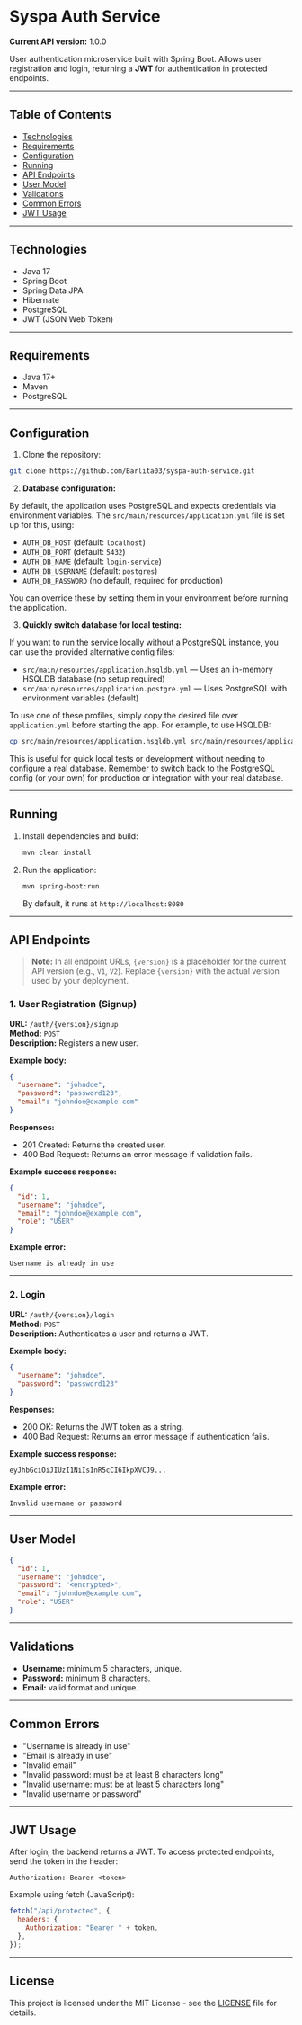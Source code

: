 # Syspa Auth Service

**Current API version:** 1.0.0

User authentication microservice built with Spring Boot. Allows user registration and login, returning a **JWT** for authentication in protected endpoints.

---

## Table of Contents

- [Technologies](#technologies)
- [Requirements](#requirements)
- [Configuration](#configuration)
- [Running](#running)
- [API Endpoints](#api-endpoints)
- [User Model](#user-model)
- [Validations](#validations)
- [Common Errors](#common-errors)
- [JWT Usage](#jwt-usage)

---

## Technologies

- Java 17
- Spring Boot
- Spring Data JPA
- Hibernate
- PostgreSQL
- JWT (JSON Web Token)

---

## Requirements

- Java 17+
- Maven
- PostgreSQL

---

## Configuration

1. Clone the repository:

```bash
git clone https://github.com/Barlita03/syspa-auth-service.git
```

2. **Database configuration:**

By default, the application uses PostgreSQL and expects credentials via environment variables. The `src/main/resources/application.yml` file is set up for this, using:

- `AUTH_DB_HOST` (default: `localhost`)
- `AUTH_DB_PORT` (default: `5432`)
- `AUTH_DB_NAME` (default: `login-service`)
- `AUTH_DB_USERNAME` (default: `postgres`)
- `AUTH_DB_PASSWORD` (no default, required for production)

You can override these by setting them in your environment before running the application.

3. **Quickly switch database for local testing:**

If you want to run the service locally without a PostgreSQL instance, you can use the provided alternative config files:

- `src/main/resources/application.hsqldb.yml` — Uses an in-memory HSQLDB database (no setup required)
- `src/main/resources/application.postgre.yml` — Uses PostgreSQL with environment variables (default)

To use one of these profiles, simply copy the desired file over `application.yml` before starting the app. For example, to use HSQLDB:

```bash
cp src/main/resources/application.hsqldb.yml src/main/resources/application.yml
```

This is useful for quick local tests or development without needing to configure a real database. Remember to switch back to the PostgreSQL config (or your own) for production or integration with your real database.

---

## Running

1. Install dependencies and build:
   ```bash
   mvn clean install
   ```
2. Run the application:
   ```bash
   mvn spring-boot:run
   ```
   By default, it runs at `http://localhost:8080`

---

## API Endpoints

> **Note:** In all endpoint URLs, `{version}` is a placeholder for the current API version (e.g., `V1`, `V2`). Replace `{version}` with the actual version used by your deployment.

### 1. User Registration (Signup)

**URL:** `/auth/{version}/signup`  
**Method:** `POST`  
**Description:** Registers a new user.

**Example body:**

```json
{
  "username": "johndoe",
  "password": "password123",
  "email": "johndoe@example.com"
}
```

**Responses:**

- 201 Created: Returns the created user.
- 400 Bad Request: Returns an error message if validation fails.

**Example success response:**

```json
{
  "id": 1,
  "username": "johndoe",
  "email": "johndoe@example.com",
  "role": "USER"
}
```

**Example error:**

```
Username is already in use
```

---

### 2. Login

**URL:** `/auth/{version}/login`  
**Method:** `POST`  
**Description:** Authenticates a user and returns a JWT.

**Example body:**

```json
{
  "username": "johndoe",
  "password": "password123"
}
```

**Responses:**

- 200 OK: Returns the JWT token as a string.
- 400 Bad Request: Returns an error message if authentication fails.

**Example success response:**

```
eyJhbGciOiJIUzI1NiIsInR5cCI6IkpXVCJ9...
```

**Example error:**

```
Invalid username or password
```

---

## User Model

```json
{
  "id": 1,
  "username": "johndoe",
  "password": "<encrypted>",
  "email": "johndoe@example.com",
  "role": "USER"
}
```

---

## Validations

- **Username:** minimum 5 characters, unique.
- **Password:** minimum 8 characters.
- **Email:** valid format and unique.

---

## Common Errors

- "Username is already in use"
- "Email is already in use"
- "Invalid email"
- "Invalid password: must be at least 8 characters long"
- "Invalid username: must be at least 5 characters long"
- "Invalid username or password"

---

## JWT Usage

After login, the backend returns a JWT. To access protected endpoints, send the token in the header:

```http
Authorization: Bearer <token>
```

Example using fetch (JavaScript):

```js
fetch("/api/protected", {
  headers: {
    Authorization: "Bearer " + token,
  },
});
```

---

## License

This project is licensed under the MIT License - see the [LICENSE](LICENSE) file for details.
